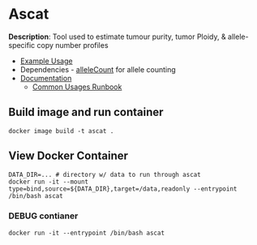 # Ascat 
**Description**: Tool used to estimate tumour purity, tumor Ploidy, & allele-specific copy number profiles
* [Example Usage](https://github.com/VanLoo-lab/ascat/blob/e42dc4fcbb3d279546c976d263c981b0d83b4ff3/ExampleData/README.md)
* Dependencies - [alleleCount](https://github.com/cancerit/alleleCount) for allele counting
* [Documentation](https://github.com/VanLoo-lab/ascat/blob/master/man/ASCAT-manual.pdf)
  * [Common Usages Runbook](https://github.com/VanLoo-lab/ascat/blob/e42dc4fcbb3d279546c976d263c981b0d83b4ff3/ExampleData/README.md)

## Build image and run container
```
docker image build -t ascat .
```

## View Docker Container
```
DATA_DIR=... # directory w/ data to run through ascat
docker run -it --mount type=bind,source=${DATA_DIR},target=/data,readonly --entrypoint /bin/bash ascat
```

### DEBUG contianer
```
docker run -it --entrypoint /bin/bash ascat
```
